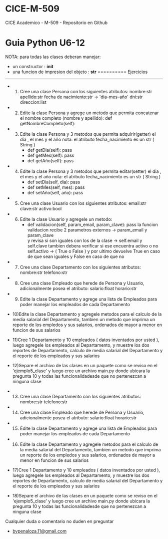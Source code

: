 # CICE-M-509 
CICE Academico - M-509 - Repositorio en Github 

# Guia Python U6-12
NOTA: para todas las clases deberan manejar: 
- un constructor : __init__ 
- una funcion de impresion del objeto  : __str__ 
==========
Ejercicios
--------------------
+ 1) Cree una clase Persona con los siguientes atributos: 
     nombre:str 
     apellido:str 
     fecha de nacimiento:str -> 'dia-mes-año' 
     dni:str
     direccion:list

+ 2) Edite la clase Persona y agrege un metodo que permita concatenar 
     el nombre completo (nombre y apellido):
     def getNombreCompleto(self):
        

+ 3) Edite la clase Persona y 3 metodos que permita adquirir(getter) el dia , el mes y el año
     nota: el atributo fecha_nacimiento es un str ( String )
     - def getDia(self):
            pass
     - def getMes(self):
            pass
     - def getAño(self):
            pass

+ 4) Edite la clase Persona y 3 metodos que permita editar(setter) el dia , el mes y el año
     nota: el atributo fecha_nacimiento es un str ( String )
     - def setDia(self, dia):
            pass
     - def setMes(self, mes):
            pass
     - def setAño(self, año):
            pass

+ 5) Cree una clase Usuario con los siguientes atributos:
     email:str
     clave:str
     activo:bool

+ 6) Edite la clase Usuario y agregele un metodo:
     - def validacion(self, param_email, param_clave):
            pass
     la funcion validacion recibe 2 parametros externos -> param_email y param_clave  
     y revisa si son iguales con los de la clase -> self.email y self.clave
     tambien debera verificar si ese encuentra activo o no self.activo -> ( True o False )
     y por ultimo devuelve True en caso de que sean iguales y False en caso de que no
    
    
+ 7) Cree una clase Departamento con los siguientes atributos:
     nombre:str
     telefono:str

+ 8) Cree una clase Empleado que herede de Persona y Usuario, adicionalmente posea el atributo:
     salario:float
     horario:str

+ 9) Edite la clase Departamento y agrege una lista de Empleados para poder manejar los empleados 
     de cada Departamento

+ 10)Edite la clase Departamento y agregele metodos para el calculo de la media salarial 
     del Departamento, tambien un metodo que imprima un reporte de los empledos y sus salarios,
     ordenados de mayor a menor en funcion de sus salarios

+ 11)Cree 1 Departamento y 10 empleados ( datos inventados por usted ), luego agregele los empleados
     al Departamento, y muestre los dos reportes de Departamento, calculo de media salarial del 
     Departamento y el reporte de los empleados y sus salarios 

+ 12)Separe el archivo de las clases en un paquete como se reviso en el 'ejemplo5_clase' y 
     luego cree un archivo main.py donde ubicara la 
     pregunta 10 y todas las funcionalidadesde que no pertenezcan a ninguna clase

    
    
+ 13) Cree una clase Departamento con los siguientes atributos:
     nombre:str
     telefono:str

+ 14) Cree una clase Empleado que herede de Persona y Usuario, adicionalmente posea el atributo:
     salario:float
     horario:str

+ 15) Edite la clase Departamento y agrege una lista de Empleados para poder manejar los empleados 
     de cada Departamento

+ 16) Edite la clase Departamento y agregele metodos para el calculo de la media salarial 
     del Departamento, tambien un metodo que imprima un reporte de los empledos y sus salarios,
     ordenados de mayor a menor en funcion de sus salarios

+ 17)Cree 1 Departamento y 10 empleados ( datos inventados por usted ), luego agregele los empleados
     al Departamento, y muestre los dos reportes de Departamento, calculo de media salarial del 
     Departamento y el reporte de los empleados y sus salarios 

+ 18)Separe el archivo de las clases en un paquete como se reviso en el 'ejemplo5_clase' y 
     luego cree un archivo main.py donde ubicara la 
     pregunta 10 y todas las funcionalidadesde que no pertenezcan a ninguna clase


Cualquier duda o comentario no duden en preguntar 
+ bvpenaloza.11@gmail.com


